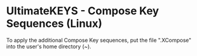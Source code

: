 # UltimateKEYS - Compose Key Sequences (Linux)

To apply the additional Compose Key sequences, put the file ".XCompose" into the user's home directory (~).
